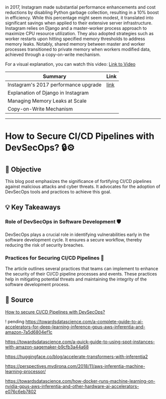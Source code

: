 in 2017, Instagram made substantial performance enhancements and cost reductions by disabling Python garbage collection, resulting in a 10% boost in efficiency. While this percentage might seem modest, it translated into significant savings when applied to their extensive server infrastructure. Instagram relies on Django and a master-worker process approach to maximize CPU resource utilization. They also adopted strategies such as worker restarts upon hitting specified memory thresholds to address memory leaks. Notably, shared memory between master and worker processes transitioned to private memory when workers modified data, achieved through a copy-on-write mechanism.

For a visual explanation, you can watch this video: [Link to Video](https://www.youtube.com/watch?v=Zqw4KjhWxEc)


| Summary                               | Link                                      |
|---------------------------------------|-------------------------------------------|
| Instagram's 2017 performance upgrade  | [link](https://instagram-engineering.com/dismissing-python-garbage-collection-at-instagram-4dca40b29172) |
| Explanation of Django in Instagram      
| Managing Memory Leaks at Scale       
| Copy-on-Write Mechanism              

----- ----  -- - -- - - ----- -- - -- -
# How to Secure CI/CD Pipelines with DevSecOps? :lock::gear: 

## :dart: Objective
This blog post emphasizes the significance of fortifying CI/CD pipelines against malicious attacks and cyber threats. It advocates for the adoption of DevSecOps tools and practices to achieve this goal.

## :bulb: Key Takeaways

### Role of DevSecOps in Software Development :shield:
DevSecOps plays a crucial role in identifying vulnerabilities early in the software development cycle. It ensures a secure workflow, thereby reducing the risk of security breaches.

### Practices for Securing CI/CD Pipelines :wrench:
The article outlines several practices that teams can implement to enhance the security of their CI/CD pipeline processes and events. These practices help in mitigating potential threats and maintaining the integrity of the software development process.

## :link: Source
[How to secure CI/CD Pipelines with DevSecOps?](https://medium.com/@bijit211987/devsecops-approach-with-terraform-and-ci-cd-pipelines-f556c2d5b40d)


! pending
https://towardsdatascience.com/a-complete-guide-to-ai-accelerators-for-deep-learning-inference-gpus-aws-inferentia-and-amazon-7a5d6804ef1c

https://towardsdatascience.com/a-quick-guide-to-using-spot-instances-with-amazon-sagemaker-b9cfb3a44a68

https://huggingface.co/blog/accelerate-transformers-with-inferentia2

https://perspectives.mvdirona.com/2018/11/aws-inferentia-machine-learning-processor/

https://towardsdatascience.com/how-docker-runs-machine-learning-on-nvidia-gpus-aws-inferentia-and-other-hardware-ai-accelerators-e076c6eb7802
